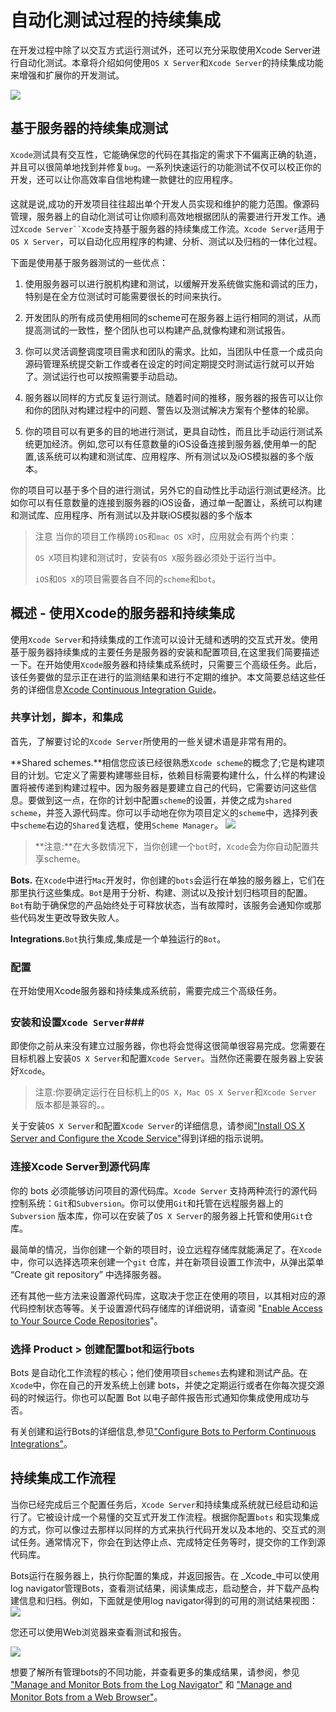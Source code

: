 # 自动化测试过程的持续集成 #

在开发过程中除了以交互方式运行测试外，还可以充分采取使用Xcode Server进行自动化测试。本章将介绍如何使用`OS X Server`和`Xcode Server`的持续集成功能来增强和扩展你的开发测试。

![](https://developer.apple.com/library/mac/documentation/DeveloperTools/Conceptual/testing_with_xcode/art/bot_viewer-summary_2x.png)

## 基于服务器的持续集成测试 ##

`Xcode`测试具有交互性，它能确保您的代码在其指定的需求下不偏离正确的轨道，并且可以很简单地找到并修复`bug`。一系列快速运行的功能测试不仅可以校正你的开发，还可以让你高效率自信地构建一款健壮的应用程序。
 
这就是说,成功的开发项目往往超出单个开发人员实现和维护的能力范围。像源码管理，服务器上的自动化测试可让你顺利高效地根据团队的需要进行开发工作。通过`Xcode Server``Xcode`支持基于服务器的持续集成工作流。`Xcode Server`适用于 `OS X Server`，可以自动化应用程序的构建、分析、测试以及归档的一体化过程。

下面是使用基于服务器测试的一些优点：
1. 使用服务器可以进行脱机构建和测试，以缓解开发系统做实施和调试的压力，特别是在全方位测试时可能需要很长的时间来执行。
 
2. 开发团队的所有成员使用相同的scheme可在服务器上运行相同的测试，从而提高测试的一致性，整个团队也可以构建产品,就像构建和测试报告。
 
3. 你可以灵活调整调度项目需求和团队的需求。比如，当团队中任意一个成员向源码管理系统提交新工作或者在设定的时间定期提交时测试运行就可以开始了。测试运行也可以按照需要手动启动。
 
4. 服务器以同样的方式反复运行测试。随着时间的推移，服务器的报告可以让你和你的团队对构建过程中的问题、警告以及测试解决方案有个整体的轮廓。
 
5. 你的项目可以有更多的目的地进行测试，更具自动性，而且比手动运行测试系统更加经济。例如,您可以有任意数量的iOS设备连接到服务器,使用单一的配置,该系统可以构建和测试库、应用程序、所有测试以及iOS模拟器的多个版本。
 
你的项目可以基于多个目的进行测试，另外它的自动性比手动运行测试更经济。比如你可以有任意数量的连接到服务器的iOS设备，通过单一配置让，系统可以构建和测试库、应用程序、所有测试以及并联iOS模拟器的多个版本

>注意
>当你的项目工作横跨`iOS`和`mac OS X`时，应用就会有两个约束：
>
>`OS X`项目构建和测试时，安装有`OS X`服务器必须处于运行当中。
>
>`iOS`和`OS X`的项目需要各自不同的`scheme`和`bot`。

## 概述 - 使用Xcode的服务器和持续集成 ##

使用`Xcode Server`和持续集成的工作流可以设计无缝和透明的交互式开发。使用基于服务器持续集成的主要任务是服务器的安装和配置项目,在这里我们简要描述一下。在开始使用`Xcode`服务器和持续集成系统时，只需要三个高级任务。此后，该任务要做的显示正在进行的监测结果和进行不定期的维护。本文简要总结这些任务的详细信息[Xcode Continuous Integration Guide](https://developer.apple.com/library/mac/documentation/IDEs/Conceptual/xcode_guide-continuous_integration/000-About_Continuous_Integration/about_continuous_integration.html#//apple_ref/doc/uid/TP40013292)。

### 共享计划，脚本，和集成 ###

首先，了解要讨论的`Xcode Server`所使用的一些关键术语是非常有用的。

**Shared schemes.**相信您应该已经很熟悉`Xcode scheme`的概念了;它是构建项目的计划。它定义了需要构建哪些目标，依赖目标需要构建什么，什么样的构建设置将被传递到构建过程中。因为服务器是要建立自己的代码，它需要访问这些信息。要做到这一点，在你的计划中配置`scheme`的设置，并使之成为`shared scheme`，并签入源代码库。你可以手动地在你为项目定义的`scheme`中，选择列表中`scheme`右边的`Shared`复选框，使用`Scheme Manager`。
![](https://developer.apple.com/library/mac/documentation/DeveloperTools/Conceptual/testing_with_xcode/art/twx-manage-schemes-sheet_2x.png)

>**注意:**在大多数情况下，当你创建一个`bot`时，`Xcode`会为你自动配置共享scheme。

**Bots.** 在`Xcode`中进行`Mac`开发时，你创建的`bots`会运行在单独的服务器上，它们在那里执行这些集成。`Bot`是用于分析、构建、测试以及按计划归档项目的配置。`Bot`有助于确保您的产品始终处于可释放状态，当有故障时，该服务会通知你或那些代码发生更改导致失败人。

**Integrations.**`Bot`执行集成,集成是一个单独运行的`Bot`。

### 配置 ###
在开始使用Xcode服务器和持续集成系统前，需要完成三个高级任务。

### 安装和设置`Xcode Server`###

即使你之前从来没有建立过服务器，你也将会觉得这很简单很容易完成。您需要在目标机器上安装`OS X Server`和配置`Xcode Server`。当然你还需要在服务器上安装好`Xcode`。

>注意:你要确定运行在目标机上的`OS X`，`Mac OS X Server`和`Xcode Server` 版本都是兼容的。。

关于安装`OS X Server`和配置`Xcode Server`的详细信息，请参阅["Install OS X Server and Configure the Xcode Service"](https://developer.apple.com/library/mac/documentation/IDEs/Conceptual/xcode_guide-continuous_integration/200-Adopting_a_Continuous_Integration_Workflow/adopt_continuous_integration.html#//apple_ref/doc/uid/TP40013292-CH3)得到详细的指示说明。

### 连接Xcode Server到源代码库 ###

你的 bots 必须能够访问项目的源代码库。`Xcode Server` 支持两种流行的源代码控制系统：`Git`和`Subversion`。你可以使用`Git`和托管在远程服务器上的`Subversion` 版本库，你可以在安装了`OS X Server`的服务器上托管和使用`Git`仓库。
 
最简单的情况，当你创建一个新的项目时，设立远程存储库就能满足了。在`Xcode`中，你可以选择选项来创建一个`git` 仓库，并在新项目设置工作流中，从弹出菜单 “Create git repository” 中选择服务器。
 
还有其他一些方法来设置源代码库，这取决于您正在使用的项目，以其相对应的源代码控制状态等等。关于设置源代码存储库的详细说明，请查阅 "[Enable Access to Your Source Code Repositories](https://developer.apple.com/library/mac/documentation/IDEs/Conceptual/xcode_guide-continuous_integration/PublishYourCodetoaSourceRepository/PublishYourCodetoaSourceRepository.html#//apple_ref/doc/uid/TP40013292-CH8)"。

### 选择 Product > 创建配置bot和运行bots ###

Bots 是自动化工作流程的核心；他们使用项目`schemes`去构建和测试产品。在`Xcode`中，你在自己的开发系统上创建 bots，并使之定期运行或者在你每次提交源码的时候运行。你也可以配置 Bot 以电子邮件报告形式通知你集成使用成功与否。
 
有关创建和运行Bots的详细信息,参见["Configure Bots to Perform Continuous Integrations"](https://developer.apple.com/library/mac/documentation/IDEs/Conceptual/xcode_guide-continuous_integration/ConfigureBots/ConfigureBots.html#//apple_ref/doc/uid/TP40013292-CH9)。

## 持续集成工作流程 ##

当你已经完成后三个配置任务后，`Xcode Server`和持续集成系统就已经启动和运行了。它被设计成一个易懂的交互式开发工作流程。根据你配置`bots` 和实现集成的方式，你可以像过去那样以同样的方式来执行代码开发以及本地的、交互式的测试任务。通常情况下，你会在到达停止点、完成特定任务等时，提交你的工作到源代码库。

Bots运行在服务器上，执行你配置的集成，并返回报告。在 _Xcode_中可以使用log navigator管理Bots，查看测试结果，阅读集成志，启动整合，并下载产品构建信息和归档。例如，下面就是使用log navigator得到的可用的测试结果视图：
 ![](https://developer.apple.com/library/mac/documentation/DeveloperTools/Conceptual/testing_with_xcode/art/twx-integration_viewer-tests_2x.png)

您还可以使用Web浏览器来查看测试和报告。

![](https://developer.apple.com/library/mac/documentation/DeveloperTools/Conceptual/testing_with_xcode/art/twx-integration_page-tests_2x.png)

想要了解所有管理bots的不同功能，并查看更多的集成结果，请参阅，参见 ["Manage and Monitor Bots from the Log Navigator"](https://developer.apple.com/library/mac/documentation/IDEs/Conceptual/xcode_guide-continuous_integration/300-Working_with_Bots/view_integration_results.html#//apple_ref/doc/uid/TP40013292-CH4) 和 ["Manage and Monitor Bots from a Web Browser"](https://developer.apple.com/library/mac/documentation/IDEs/Conceptual/xcode_guide-continuous_integration/MonitorBotsandDownloadProductsfromaWebBrowser/MonitorBotsandDownloadProductsfromaWebBrowser.html#//apple_ref/doc/uid/TP40013292-CH10)。
